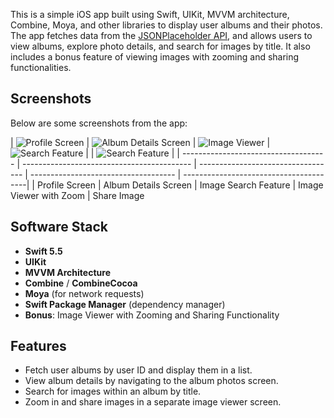 This is a simple iOS app built using Swift, UIKit, MVVM architecture, Combine, Moya, and other libraries to display user albums and their photos. The app fetches data from the [JSONPlaceholder API](https://jsonplaceholder.typicode.com), and allows users to view albums, explore photo details, and search for images by title. It also includes a bonus feature of viewing images with zooming and sharing functionalities.

## Screenshots

Below are some screenshots from the app:

| ![Profile Screen](ScreenShots/1.PNG) | ![Album Details Screen](ScreenShots/2.PNG) | ![Image Viewer](ScreenShots/3.PNG) | ![Search Feature](ScreenShots/4.PNG) | | ![Search Feature](ScreenShots/5.PNG) |
| ------------------------------------ | ------------------------------------------ | ---------------------------------- | ------------------------------------ | ---------------------------------------|
| Profile Screen                       | Album Details Screen                       | Image Search Feature               | Image Viewer with Zoom               | Share Image

## Software Stack

- **Swift 5.5**
- **UIKit**
- **MVVM Architecture**
- **Combine** / **CombineCocoa**
- **Moya** (for network requests)
- **Swift Package Manager** (dependency manager)
- **Bonus**: Image Viewer with Zooming and Sharing Functionality

## Features

- Fetch user albums by user ID and display them in a list.
- View album details by navigating to the album photos screen.
- Search for images within an album by title.
- Zoom in and share images in a separate image viewer screen.
